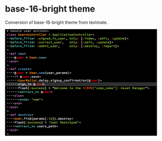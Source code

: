 # base-16-bright theme

Conversion of base-16-bright theme from textmate.

![theme example](https://raw.githubusercontent.com/RyanMacG/atom-base-16-bright/master/theme_example.png "Example of them for Ruby on Rails syntax")
